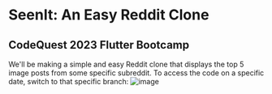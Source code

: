 # SeenIt: An Easy Reddit Clone
## CodeQuest 2023 Flutter Bootcamp

We'll be making a simple and easy Reddit clone that displays the top 5 image posts from some specific subreddit.
To access the code on a specific date, switch to that specific branch:
![image](https://user-images.githubusercontent.com/63157522/223714676-dcfdb69c-7194-4704-8056-691801acebd9.png)
